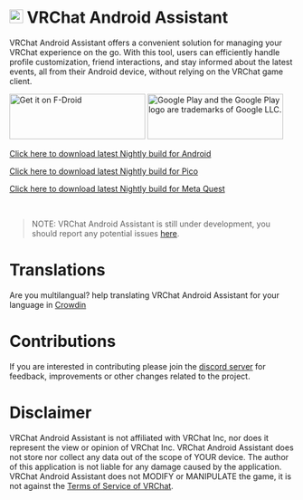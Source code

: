 # <img src="https://github.com/Nyabsi/vrcaa/assets/43046474/a90fb8bf-6017-410c-9def-93a8a43682cb" height="24" width="24"> VRChat Android Assistant

VRChat Android Assistant offers a convenient solution for managing your VRChat experience on the go. With this tool, users can efficiently handle profile customization, friend interactions, and stay informed about the latest events, all from their Android device, without relying on the VRChat game client.

[<img src="https://fdroid.gitlab.io/artwork/badge/get-it-on.png" alt="Get it on F-Droid" height="80" width="240">](https://f-droid.org/packages/cc.sovellus.vrcaa) [<img src="https://play.google.com/intl/en_us/badges/static/images/badges/en_badge_web_generic.png" alt="Google Play and the Google Play logo are trademarks of Google LLC." height="80" width="240">](https://play.google.com/store/apps/details?id=cc.sovellus.vrcaa)

[Click here to download latest Nightly build for Android](https://github.com/Nyabsi/VRCAA/releases/download/nightly/VRCAA-standard-signed.apk)

[Click here to download latest Nightly build for Pico](https://github.com/Nyabsi/VRCAA/releases/download/nightly/VRCAA-pico-signed.apk)

[Click here to download latest Nightly build for Meta Quest](https://github.com/Nyabsi/VRCAA/releases/download/nightly/VRCAA-quest-signed.apk)

<br/>

> NOTE: VRChat Android Assistant is still under development, you should report any potential issues [here](https://github.com/Nyabsi/VRCAA/issues).

# Translations

Are you multilangual? help translating VRChat Android Assistant for your language in [Crowdin](https://crowdin.com/project/vrcaa)

# Contributions

If you are interested in contributing please join the [discord server](https://discord.com/invite/aJs8qJXuT3) for feedback, improvements or other changes related to the project.

# Disclaimer

VRChat Android Assistant is not affiliated with VRChat Inc, nor does it represent the view or opinion of VRChat Inc. VRChat Android Assistant does not store nor collect any data out of the scope of YOUR device. The author of this application is not liable for any damage caused by the application. VRChat Android Assistant does not MODIFY or MANIPULATE the game, it is not against the [Terms of Service of VRChat](https://hello.vrchat.com/legal).
